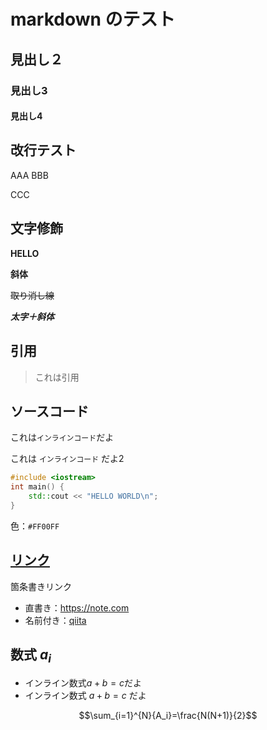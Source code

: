 <script type="text/x-mathjax-config">MathJax.Hub.Config({tex2jax:{inlineMath:[['\$','\$'],['\\(','\\)']],processEscapes:true},CommonHTML: {matchFontHeight:false}});</script>
<script type="text/javascript" async src="https://cdnjs.cloudflare.com/ajax/libs/mathjax/2.7.1/MathJax.js?config=TeX-MML-AM_CHTML"></script>

# markdown のテスト

## 見出し２

### 見出し3

#### 見出し4

## 改行テスト

AAA
BBB

CCC

## 文字修飾

**HELLO**

__斜体__

~~取り消し線~~

***太字＋斜体***

## 引用

> これは引用

## ソースコード

これは`インラインコード`だよ

これは `インラインコード` だよ2

```cpp
#include <iostream>
int main() {
    std::cout << "HELLO WORLD\n";
}
```

色：`#FF00FF`

## [リンク](https://github.com)

箇条書きリンク

- 直書き：<https://note.com>
- 名前付き：[qiita](https://qiita.com)

## 数式 $a_i$

- インライン数式$a+b=c$だよ
- インライン数式 $a+b=c$ だよ

$$\sum_{i=1}^{N}{A_i}=\frac{N(N+1)}{2}$$